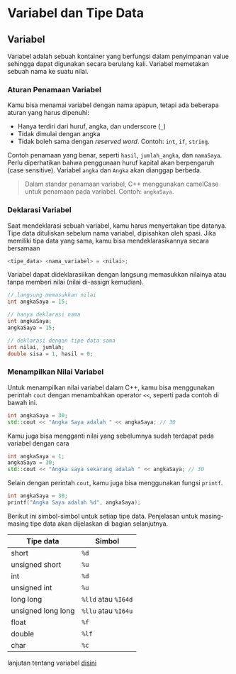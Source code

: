 # Variabel dan Tipe Data


## Variabel

Variabel adalah sebuah kontainer yang berfungsi dalam penyimpanan value sehingga dapat digunakan secara berulang kali. Variabel memetakan sebuah nama ke suatu nilai.

### Aturan Penamaan Variabel

Kamu bisa menamai variabel dengan nama apapun, tetapi ada beberapa aturan yang harus dipenuhi:

- Hanya terdiri dari huruf, angka, dan underscore (`_`)
- Tidak dimulai dengan angka
- Tidak boleh sama dengan *reserved word*. Contoh: `int`, `if`, `string`.

Contoh penamaan yang benar, seperti `hasil`, `jumlah_angka`, dan `namaSaya`. Perlu diperhatikan bahwa penggunaan huruf kapital akan berpengaruh (case sensitive). Variabel `angka` dan `Angka` akan dianggap berbeda.

> Dalam standar penamaan variabel, C++ menggunakan camelCase untuk penamaan pada variabel. Contoh: `angkaSaya`.
> 

### Deklarasi Variabel

Saat mendeklarasi sebuah variabel, kamu harus menyertakan tipe datanya. Tipe data dituliskan sebelum nama variabel, dipisahkan oleh spasi. Jika memiliki tipa data yang sama, kamu bisa mendeklarasikannya secara bersamaan

```cpp
<tipe_data> <nama_variabel> = <nilai>;
```

Variabel dapat dideklarasiikan dengan langsung memasukkan nilainya atau tanpa memberi nilai (nilai di-assign kemudian).

```cpp
// langsung memasukkan nilai
int angkaSaya = 15;

// hanya deklarasi nama
int angkaSaya;
angkaSaya = 15;

// deklarasi dengan tipe data sama
int nilai, jumlah;
double sisa = 1, hasil = 0;
```

### Menampilkan Nilai Variabel

Untuk menampilkan nilai variabel dalam C++, kamu bisa menggunakan perintah `cout` dengan menambahkan operator `<<`, seperti pada contoh di bawah ini.

```cpp
int angkaSaya = 30;
std::cout << "Angka Saya adalah " << angkaSaya; // 30
```

Kamu juga bisa mengganti nilai yang sebelumnya sudah terdapat pada variabel dengan cara

```cpp
int angkaSaya = 1;
angkaSaya = 30;
std::cout << "Angka saya sekarang adalah " << angkaSaya; // 30
```

Selain dengan perintah `cout`, kamu juga bisa menggunakan fungsi `printf`.

```cpp
int angkaSaya = 30;
printf("Angka Saya adalah %d", angkaSaya);
```

Berikut ini simbol-simbol untuk setiap tipe data. Penjelasan untuk masing-masing tipe data akan dijelaskan di bagian selanjutnya.

| Tipe data | Simbol |
| - | - |
| short | `%d` |
| unsigned short | `%u` |
| int | `%d` |
| unsigned int | `%u` |
| long long | `%lld` atau `%I64d` |
| unsigned long long | `%llu` atau `%I64u` |
| float | `%f` |
| double | `%lf` |
| char | `%c` |

lanjutan tentang variabel [disini](https://www.youtube.com/watch?v=vnYWr7jFl5M&list=PLZS-MHyEIRo4Ze0bbGB1WKBSNMPzi-eWI&index=12)